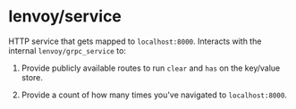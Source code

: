 # lenvoy/service

HTTP service that gets mapped to `localhost:8000`. Interacts with the internal `lenvoy/grpc_service` to:

1. Provide publicly available routes to run `clear` and `has` on the key/value store.

2. Provide a count of how many times you've navigated to `localhost:8000`.

